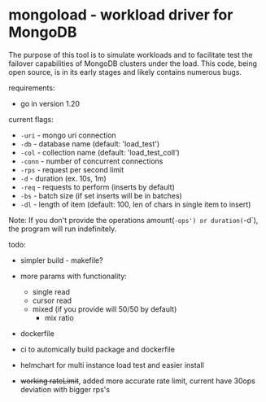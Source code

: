 # mongoload - workload driver for MongoDB 


The purpose of this tool is to simulate workloads and to facilitate test the failover capabilities of MongoDB clusters under the load. This code, being open source, is in its early stages and likely contains numerous bugs.

requirements:
* go in version 1.20 

current flags:

* `-uri` - mongo uri connection
* `-db` - database name (default: 'load_test')
* `-col` - collection name (default: 'load_test_coll')
* `-conn` - number of concurrent connections
* `-rps` - request per second limit
* `-d` - duration (ex. 10s, 1m) 
* `-req` - requests to perform (inserts by default)
* `-bs` - batch size (if set inserts will be in batches)
* `-dl` - length of item (default: 100, len of chars in single item to insert)

Note:
If you don't provide the operations amount(`-ops') or duration(`-d`), the program will run indefinitely.


todo:
* simpler build - makefile?
* more params with functionality:
    * single read
    * cursor read
    * mixed (if you provide will 50/50 by default)
        * mix ratio

* dockerfile
* ci to automically build package and dockerfile

* helmchart for multi instance load test and easier install

* ~~working rateLimit~~, added more accurate rate limit, current have 30ops deviation with bigger rps's
